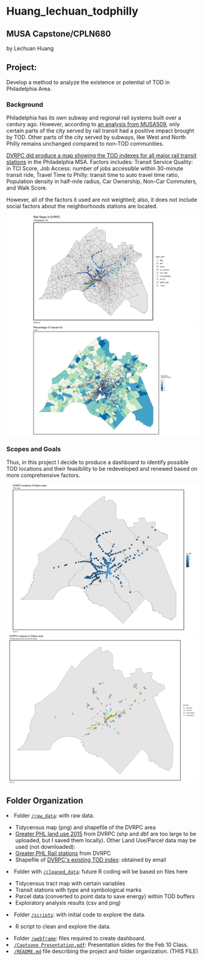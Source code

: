# Huang_lechuan_todphilly

<h2><b>MUSA Capstone/CPLN680</b></h2>
<p>by Lechuan Huang</p>

<h2><b>Project:</b></h2>
<p>Develop a method to analyze the existence or potential of TOD in Philadelphia Area.</p>

<h3><b>Background</b></h3>
<p>Philadelphia has its own subway and regional rail systems built over a century ago. However, according to <a href="https://urbanspatial.github.io/PublicPolicyAnalytics/TOD.html">an analysis from MUSA509</a>, only certain parts of the city served by rail transit had a positive impact brought by TOD. Other parts of the city served by subways, like West and North Philly remains unchanged compared to non-TOD communities.</p>

<p>
<a href="https://www.dvrpc.org/webmaps/TOD/">DVRPC did produce a map showing the TOD indexes for all major rail transit stations</a> in the Philadelphia MSA. Factors includes: Transit Service Quality: in TCI Score, Job Access: number of jobs accessible within 30-minute transit ride, Travel Time to Philly: transit time to auto travel time ratio, Population density in half-mile radius, Car Ownership, Non-Car Commuters, and Walk Score.
</p>
<p>
However, all of the factors it used are not weighted; also, it does not include social factors about the neighborhoods stations are located.
</p>

![arch.diagram](https://github.com/CPLN-680-Spring-2022/Huang_lechuan_todphilly/blob/main/raw_data/DVRPC_Rail_stations.png)
![arch.diagram](https://github.com/CPLN-680-Spring-2022/Huang_lechuan_todphilly/blob/main/cleaned_data/vacant_lots+todbuffer.png)

<h3><b>Scopes and Goals</b></h3>
<p>Thus, in this project I decide to produce a dashboard to identify possible TOD locations and their feasibility to be redeveloped and renewed based on more comprehensive factors.</p>

![arch.diagram](https://github.com/CPLN-680-Spring-2022/Huang_lechuan_todphilly/blob/main/Final_TOD.png)
![arch.diagram](https://github.com/CPLN-680-Spring-2022/Huang_lechuan_todphilly/blob/main/cleaned_data/available_parcel.png)

<h2><b>Folder Organization</b></h2>
<p>

<li>Folder <a href="https://github.com/CPLN-680-Spring-2022/Huang_lechuan_todphilly/tree/main/raw_data"><code>/raw_data</code></a>: with raw data.</li>
    <ul>
      <li>Tidycensus map (png) and shapefile of the DVRPC area</li>
      <li><a href="https://dvrpc-dvrpcgis.opendata.arcgis.com/datasets/greater-philadelphia-2015-land-use/explore?location=39.977361%2C-75.184975%2C10.68">Greater PHL land use 2015</a> from DVRPC (shp and dbf are too large to be uploaded, but I saved them locally). Other Land Use/Parcel data may be used (not downloaded):</li>
      <li><a href="https://dvrpc-dvrpcgis.opendata.arcgis.com/datasets/greater-philadelphia-passenger-rail-stations/explore?location=40.082286%2C-74.972245%2C10.63">Greater PHL Rail stations</a> from DVRPC</li>
      <li>Shapefile of <a href="https://www.dvrpc.org/webmaps/TOD/#map">DVRPC's existing TOD index</a>: obtained by email</li>
    </ul>
<li>Folder with <a href="https://github.com/CPLN-680-Spring-2022/Huang_lechuan_todphilly/tree/main/cleaned_data"><code>/cleaned_data</code></a>: future R coding will be based on files here</li>
    <ul>
      <li>Tidycensus tract map with certain variables</li>
      <li>Transit stations with type and symbological marks</li>
      <li>Parcel data (converted to point data to save energy) within TOD buffers</li>
      <li>Exploratory analysis results (csv and png)</li>
    </ul>
<li>Folder <a href="https://github.com/CPLN-680-Spring-2022/Huang_lechuan_todphilly/tree/main/scripts"><code>/scripts</code></a>: with initial code to explore the data.</li>
    <ul>
      <li>R script to clean and explore the data.</li>
    </ul>
<li>Folder <a href="https://github.com/CPLN-680-Spring-2022/Huang_lechuan_todphilly/tree/main/webframe"><code>/webframe</code></a>: files required to create dashboard.</li>
<li><a href="https://github.com/CPLN-680-Spring-2022/Huang_lechuan_todphilly/blob/main/Captsone%20Presentation.pdf"><code>/Captsone Presentation.pdf</code></a>: Presentation slides for the Feb 10 Class.</li>
<li><a href="https://github.com/CPLN-680-Spring-2022/Huang_lechuan_todphilly/blob/main/README.md"><code>/README.md</code></a> file describing the project and folder organization. (THIS FILE)</li>

</p>
